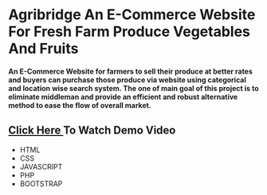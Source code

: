 # Agribridge An E-Commerce Website For Fresh Farm Produce Vegetables And Fruits

#### An E-Commerce Website for farmers to sell their produce at better rates and buyers can purchase those produce via website using categorical and location wise search system. The one of main goal of this project is to eliminate middleman and provide an efficient and robust alternative method to ease the flow of overall market.

  
## <a href = "https://youtu.be/QS29vefe4tE" > Click Here </a> To Watch Demo Video

* HTML
* CSS
* JAVASCRIPT
* PHP
* BOOTSTRAP

